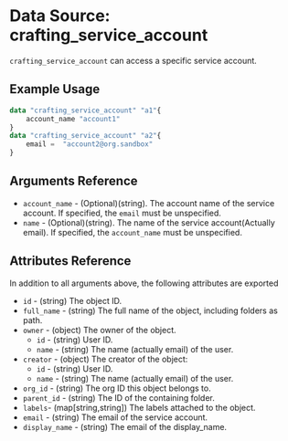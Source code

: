 # Data Source: crafting_service_account

`crafting_service_account` can access a specific service account.

## Example Usage

```terraform
data "crafting_service_account" "a1"{
    account_name "account1"
}
data "crafting_service_account" "a2"{
    email =  "account2@org.sandbox"
}
```

## Arguments Reference

* `account_name` - (Optional)(string). The account name of the service account. If specified, the `email` must  be unspecified.
* `name` - (Optional)(string). The name of the service account(Actually email). If specified, the `account_name` must be unspecified.

## Attributes Reference

In addition to all arguments above, the following attributes are exported

* `id` - (string) The object ID.
* `full_name` - (string) The full name of the object, including folders as path.
* `owner` - (object) The owner of the object.
    * `id` - (string) User ID.
    * `name` - (string) The name (actually email) of the user.
* `creator` - (object) The creator of the object:
    * `id` - (string) User ID.
    * `name` - (string) The name (actually email) of the user.
* `org_id` - (string) The org ID this object belongs to.
* `parent_id` - (string) The ID of the containing folder.
* `labels`- (map[string,string]) The labels attached to the object.
* `email` - (string) The email of the service account.
* `display_name` - (string) The email of the display_name.